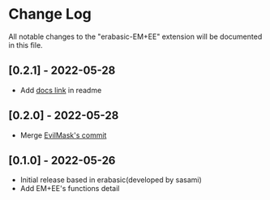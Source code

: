 # Change Log
All notable changes to the "erabasic-EM+EE" extension will be documented in this file.

## [0.2.1] - 2022-05-28
- Add [docs link](https://evilmask.gitlab.io/emuera.em.doc/) in readme

## [0.2.0] - 2022-05-28
- Merge [EvilMask's commit](https://github.com/CatQOh/vscode-erabasic/pull/1)

## [0.1.0] - 2022-05-26
- Initial release based in erabasic(developed by sasami)
- Add EM+EE's functions detail 

